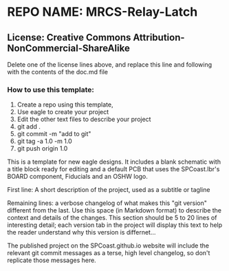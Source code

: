 # REPO NAME: MRCS-Relay-Latch
## License: Creative Commons Attribution-NonCommercial-ShareAlike

Delete one of the license lines above, and replace this line and following with the contents of the doc.md file

### How to use this template:

  1. Create a repo using this template, 
  2. Use eagle to create your project
  3. Edit the other text files to describe your project
  4. git add .
  5. git commit -m "add to git"
  6. git tag -a 1.0 -m 1.0
  7. git push origin 1.0
  

This is a template for new eagle designs.
It includes a blank schematic with a title block ready for editing and a
default PCB that uses the SPCoast.lbr's BOARD component, Fiducials and an OSHW logo.

First line: A short description of the project, used as a subtitle or tagline

Remaining lines: a verbose changelog of what makes this "git version" different from the last.
Use this space (in Markdown format) to describe the context and details of the changes.
This section should be 5 to 20 lines of interesting detail; each version tab in the project will 
display this text to help the reader understand why this version is differnet...

The published project on the SPCoast.github.io website will
include the relevant git commit messages as a terse, high level
changelog, so don't replicate those messages here.


